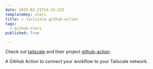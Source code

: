 ```yaml
---
date: 2025-02-21T14:14:22Z
templateKey: stars
title: ⭐ tailscale github-action
tags:
  - github-stars
published: True

---
```


Check out [tailscale](https://github.com/tailscale) and their project [github-action](https://github.com/tailscale/github-action).

A GitHub Action to connect your workflow to your Tailscale network.
